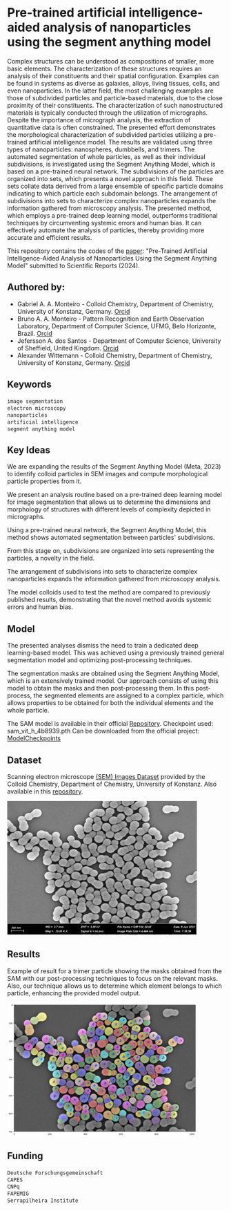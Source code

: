 # Pre-trained artificial intelligence-aided analysis of nanoparticles using the segment anything model

Complex structures can be understood as compositions of smaller, more basic elements. The characterization of these structures requires an analysis of their constituents and their spatial configuration. Examples can be found in systems as diverse as galaxies, alloys, living tissues, cells, and even nanoparticles. In the latter field, the most challenging examples are those of subdivided particles and particle-based materials, due to the close proximity of their constituents. The characterization of such nanostructured materials is typically conducted through the utilization of micrographs. Despite the importance of micrograph analysis, the extraction of quantitative data is often constrained. The presented effort demonstrates the morphological characterization of subdivided particles utilizing a pre-trained artificial intelligence model. The results are validated using three types of nanoparticles: nanospheres, dumbbells, and trimers. The automated segmentation of whole particles, as well as their individual subdivisions, is investigated using the Segment Anything Model, which is based on a pre-trained neural network. The subdivisions of the particles are organized into sets, which presents a novel approach in this field. These sets collate data derived from a large ensemble of specific particle domains indicating to which particle each subdomain belongs. The arrangement of subdivisions into sets to characterize complex nanoparticles expands the information gathered from microscopy analysis. The presented method, which employs a pre-trained deep learning model, outperforms traditional techniques by circumventing systemic errors and human bias. It can effectively automate the analysis of particles, thereby providing more accurate and efficient results.


This repository contains the codes of the [paper](https://www.nature.com/articles/s41598-025-86327-x): "Pre-Trained Artificial Intelligence-Aided Analysis of Nanoparticles Using the Segment Anything Model" submitted to Scientific Reports (2024). 

## Authored by:

* Gabriel A. A. Monteiro - Colloid Chemistry, Department of Chemistry, University of Konstanz, Germany. [Orcid](https://orcid.org/0000-0002-5049-1704)
* Bruno A. A. Monteiro - Pattern Recognition and Earth Observation Laboratory, Department of Computer Science, UFMG, Belo Horizonte, Brazil. [Orcid](https://orcid.org/0000-0001-7288-5504)
* Jefersson A. dos Santos - Department of Computer Science, University of Sheffield, United Kingdom. [Orcid](https://orcid.org/0000-0002-8889-1586)
* Alexander Wittemann - Colloid Chemistry, Department of Chemistry, University of Konstanz, Germany. [Orcid](https://orcid.org/0000-0002-8822-779X)

## Keywords

    image segmentation
    electron microscopy
    nanoparticles
    artificial intelligence
    segment anything model

## Key Ideas

We are expanding the results of the Segment Anything Model (Meta, 2023) to identify colloid particles in SEM images and compute morphological particle properties from it. 

We present an analysis routine based on a pre-trained deep learning model for image segmentation that allows us to determine the dimensions and morphology of structures with different levels of complexity depicted in micrographs.

Using a pre-trained neural network, the Segment Anything Model, this method shows automated segmentation between particles' subdivisions. 

From this stage on, subdivisions are organized into sets representing the particles, a novelty in the field.

The arrangement of subdivisions into sets to characterize complex nanoparticles expands the information gathered from microscopy analysis.

The model colloids used to test the method are compared to previously published results, demonstrating that the novel method avoids systemic errors and human bias.

## Model 

The presented analyses dismiss the need to train a dedicated deep learning-based model. This was achieved using a previously trained general segmentation model and optimizing post-processing techniques.

The segmentation masks are obtained using the Segment Anything Model, which is an extensively trained model. Our approach consists of using this model to obtain the masks and then post-processing them. In this post-process, the segmented elements are assigned to a complex particle, which allows properties to be obtained for both the individual elements and the whole particle.

The SAM model is available in their official [Repository](https://github.com/facebookresearch/segment-anything#installation). Checkpoint used: sam_vit_h_4b8939.pth Can be downloaded from the official project: [ModelCheckpoints](https://github.com/facebookresearch/segment-anything#installation)




## Dataset

Scanning electron microscope [(SEM) Images Dataset](https://kondata.uni-konstanz.de/radar/en/dataset/EsfTYSZxEqPwiVkZ?token=JkMlsbdRVNoyALehTOiy#) provided by the Colloid Chemistry, Department of Chemistry, University of Konstanz. Also available in this [repository](Dataset).


<img src="Dataset\SEM\GM 124_00.png" width="440" height="310">

## Results

Example of result for a trimer particle showing the masks obtained from the SAM with our post-processing techniques to focus on the relevant masks. Also, our technique allows us to determine which element belongs to which particle, enhancing the provided model output.   

<img src="SAM-BasedMethod\results\trimers\result_example_124_00.png" width="440" height="310">


## Funding
    Deutsche Forschungsgemeinschaft
    CAPES
    CNPq
    FAPEMIG
    Serrapilheira Institute
